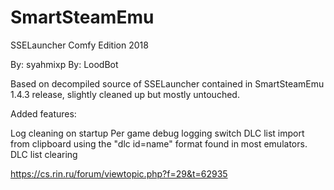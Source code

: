 # SmartSteamEmu
SSELauncher Comfy Edition 2018 

By: syahmixp
By: LoodBot

Based on decompiled source of SSELauncher contained in SmartSteamEmu 1.4.3 release, slightly cleaned up but mostly untouched.

Added features:

Log cleaning on startup
Per game debug logging switch
DLC list import from clipboard using the "dlc id=name" format found in most emulators.
DLC list clearing

https://cs.rin.ru/forum/viewtopic.php?f=29&t=62935
